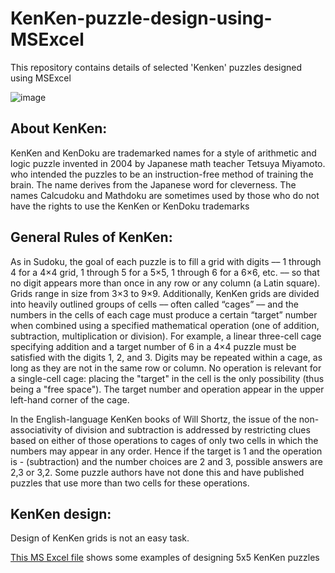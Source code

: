 # KenKen-puzzle-design-using-MSExcel
This repository contains details of selected 'Kenken' puzzles designed using MSExcel

![image](https://user-images.githubusercontent.com/62956111/129147530-dc828015-5c21-41d4-88ee-a00cc03d6534.png)

## About KenKen:
KenKen and KenDoku are trademarked names for a style of arithmetic and logic puzzle invented in 2004 by Japanese math teacher Tetsuya Miyamoto. who intended the puzzles to be an instruction-free method of training the brain. The name derives from the Japanese word for cleverness. The names Calcudoku and Mathdoku are sometimes used by those who do not have the rights to use the KenKen or KenDoku trademarks

## General Rules of KenKen:
As in Sudoku, the goal of each puzzle is to fill a grid with digits –– 1 through 4 for a 4×4 grid, 1 through 5 for a 5×5, 1 through 6 for a 6×6, etc. –– so that no digit appears more than once in any row or any column (a Latin square). Grids range in size from 3×3 to 9×9. Additionally, KenKen grids are divided into heavily outlined groups of cells –– often called “cages” –– and the numbers in the cells of each cage must produce a certain “target” number when combined using a specified mathematical operation (one of addition, subtraction, multiplication or division). For example, a linear three-cell cage specifying addition and a target number of 6 in a 4×4 puzzle must be satisfied with the digits 1, 2, and 3. Digits may be repeated within a cage, as long as they are not in the same row or column. No operation is relevant for a single-cell cage: placing the "target" in the cell is the only possibility (thus being a "free space"). The target number and operation appear in the upper left-hand corner of the cage.

In the English-language KenKen books of Will Shortz, the issue of the non-associativity of division and subtraction is addressed by restricting clues based on either of those operations to cages of only two cells in which the numbers may appear in any order. Hence if the target is 1 and the operation is - (subtraction) and the number choices are 2 and 3, possible answers are 2,3 or 3,2. Some puzzle authors have not done this and have published puzzles that use more than two cells for these operations.

## KenKen design:
Design of KenKen grids is not an easy task. 

[This MS Excel file](Kenken.xlsx) shows some examples of designing 5x5 KenKen puzzles
